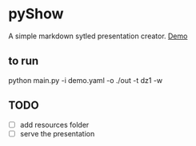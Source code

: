 # pyShow
A simple markdown sytled presentation creator. [Demo](https://srivathsanmurali.github.io/pyShow/#/)

## to run
python main.py -i demo.yaml -o ./out -t dz1 -w

## TODO
+ [ ] add resources folder
+ [ ] serve the presentation
